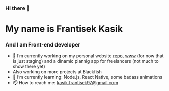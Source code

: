 ### Hi there 👋
# My name is Frantisek Kasik
### And I am Front-end developer


- 🔭 I’m currently working on my personal website [repo](https://github.com/kasikfrantisek/personal-page), [www](https://frantisek-kasik-staging.vercel.app/) (for now that is just staging) and a dinamic plannig app for freelancers (not much to show there yet)
- Also working on more projects at Blackfish
- 🌱 I’m currently learning: Node.js, React Native, some badass animations
- 📫 How to reach me: <a href="mailto:kasik.frantisek97@gmail.com" target="_blank">kasik.frantisek97@gmail.com</a>
